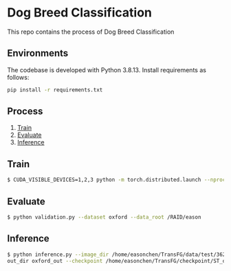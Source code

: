 # Dog Breed Classification

This repo contains the process of Dog Breed Classification

## Environments

The codebase is developed with Python 3.8.13. Install requirements as follows:

```bash
pip install -r requirements.txt
```

## Process

1. [Train](#train)
2. [Evaluate](#evaluate)
3. [Inference](#inference)

## Train

```bash
$ CUDA_VISIBLE_DEVICES=1,2,3 python -m torch.distributed.launch --nproc_per_node=3 train.py --dataset oxford --data_root /RAID/eason --split overlap --num_steps 10000 --fp16 --name ST_oxford --train_batch_size 8
```

## Evaluate

```bash
$ python validation.py --dataset oxford --data_root /RAID/eason
```


## Inference

```bash
$ python inference.py --image_dir /home/easonchen/TransFG/data/test/362004.jpg --image_name shiba  --dataset oxford --
out_dir oxford_out --checkpoint /home/easonchen/TransFG/checkpoint/ST_oxford_checkpoint.bin
```

